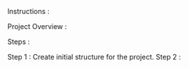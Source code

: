 Instructions : 


Project Overview : 


Steps : 

Step 1 : Create initial structure for the project. 
Step 2 : 